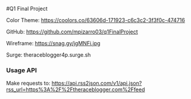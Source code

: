 
#Q1 Final Project

Color Theme: https://coolors.co/63606d-171923-c6c3c2-3f3f0c-474716

GitHub: https://github.com/mpizarro03/q1FinalProject

Wireframe: https://snag.gy/jgMNFi.jpg

Surge: theraceblogger4p.surge.sh

### Usage API

Make requests to: https://api.rss2json.com/v1/api.json?rss_url=https%3A%2F%2Ftheraceblogger.com%2Ffeed
